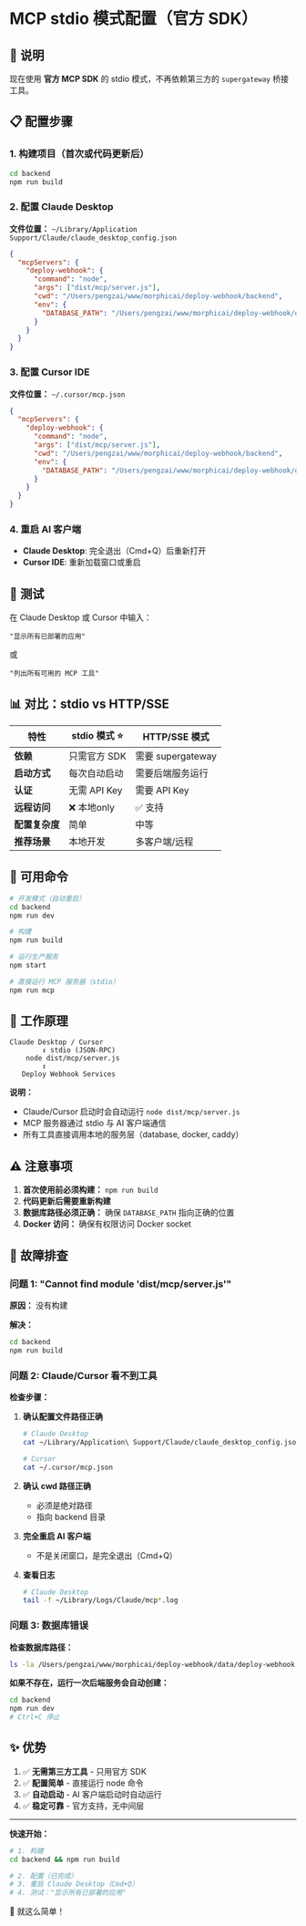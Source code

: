 # MCP stdio 模式配置（官方 SDK）

## 🎯 说明

现在使用 **官方 MCP SDK** 的 stdio 模式，不再依赖第三方的 `supergateway` 桥接工具。

## 📋 配置步骤

### 1. 构建项目（首次或代码更新后）

```bash
cd backend
npm run build
```

### 2. 配置 Claude Desktop

**文件位置：** `~/Library/Application Support/Claude/claude_desktop_config.json`

```json
{
  "mcpServers": {
    "deploy-webhook": {
      "command": "node",
      "args": ["dist/mcp/server.js"],
      "cwd": "/Users/pengzai/www/morphicai/deploy-webhook/backend",
      "env": {
        "DATABASE_PATH": "/Users/pengzai/www/morphicai/deploy-webhook/data/deploy-webhook.db"
      }
    }
  }
}
```

### 3. 配置 Cursor IDE

**文件位置：** `~/.cursor/mcp.json`

```json
{
  "mcpServers": {
    "deploy-webhook": {
      "command": "node",
      "args": ["dist/mcp/server.js"],
      "cwd": "/Users/pengzai/www/morphicai/deploy-webhook/backend",
      "env": {
        "DATABASE_PATH": "/Users/pengzai/www/morphicai/deploy-webhook/data/deploy-webhook.db"
      }
    }
  }
}
```

### 4. 重启 AI 客户端

- **Claude Desktop**: 完全退出（Cmd+Q）后重新打开
- **Cursor IDE**: 重新加载窗口或重启

## 🧪 测试

在 Claude Desktop 或 Cursor 中输入：

```
"显示所有已部署的应用"
```

或

```
"列出所有可用的 MCP 工具"
```

## 📊 对比：stdio vs HTTP/SSE

| 特性 | stdio 模式 ⭐ | HTTP/SSE 模式 |
|-----|-------------|--------------|
| **依赖** | 只需官方 SDK | 需要 supergateway |
| **启动方式** | 每次自动启动 | 需要后端服务运行 |
| **认证** | 无需 API Key | 需要 API Key |
| **远程访问** | ❌ 本地only | ✅ 支持 |
| **配置复杂度** | 简单 | 中等 |
| **推荐场景** | 本地开发 | 多客户端/远程 |

## 🔧 可用命令

```bash
# 开发模式（自动重启）
cd backend
npm run dev

# 构建
npm run build

# 运行生产服务
npm start

# 直接运行 MCP 服务器（stdio）
npm run mcp
```

## 📝 工作原理

```
Claude Desktop / Cursor
        ↕ stdio (JSON-RPC)
    node dist/mcp/server.js
        ↕
   Deploy Webhook Services
```

**说明：**
- Claude/Cursor 启动时会自动运行 `node dist/mcp/server.js`
- MCP 服务器通过 stdio 与 AI 客户端通信
- 所有工具直接调用本地的服务层（database, docker, caddy）

## ⚠️ 注意事项

1. **首次使用前必须构建：** `npm run build`
2. **代码更新后需要重新构建**
3. **数据库路径必须正确：** 确保 `DATABASE_PATH` 指向正确的位置
4. **Docker 访问：** 确保有权限访问 Docker socket

## 🐛 故障排查

### 问题 1: "Cannot find module 'dist/mcp/server.js'"

**原因：** 没有构建

**解决：**
```bash
cd backend
npm run build
```

### 问题 2: Claude/Cursor 看不到工具

**检查步骤：**

1. **确认配置文件路径正确**
   ```bash
   # Claude Desktop
   cat ~/Library/Application\ Support/Claude/claude_desktop_config.json
   
   # Cursor
   cat ~/.cursor/mcp.json
   ```

2. **确认 cwd 路径正确**
   - 必须是绝对路径
   - 指向 backend 目录

3. **完全重启 AI 客户端**
   - 不是关闭窗口，是完全退出（Cmd+Q）

4. **查看日志**
   ```bash
   # Claude Desktop
   tail -f ~/Library/Logs/Claude/mcp*.log
   ```

### 问题 3: 数据库错误

**检查数据库路径：**
```bash
ls -la /Users/pengzai/www/morphicai/deploy-webhook/data/deploy-webhook.db
```

**如果不存在，运行一次后端服务会自动创建：**
```bash
cd backend
npm run dev
# Ctrl+C 停止
```

## ✨ 优势

1. ✅ **无需第三方工具** - 只用官方 SDK
2. ✅ **配置简单** - 直接运行 node 命令
3. ✅ **自动启动** - AI 客户端启动时自动运行
4. ✅ **稳定可靠** - 官方支持，无中间层

---

**快速开始：**
```bash
# 1. 构建
cd backend && npm run build

# 2. 配置（已完成）
# 3. 重启 Claude Desktop（Cmd+Q）
# 4. 测试："显示所有已部署的应用"
```

🎉 就这么简单！

